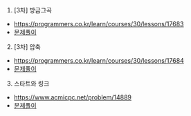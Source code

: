 
1. [3차] 방금그곡
* https://programmers.co.kr/learn/courses/30/lessons/17683
* [문제풀이](https://ryu-e.tistory.com/114) 

2. [3차] 압축
* https://programmers.co.kr/learn/courses/30/lessons/17684
* [문제풀이](https://ryu-e.tistory.com/113) 

3. 스타트와 링크 
* https://www.acmicpc.net/problem/14889
* [문제풀이](https://ryu-e.tistory.com/115) 